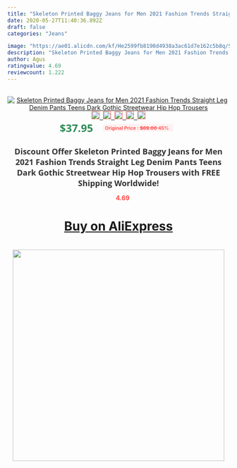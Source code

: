 ```yaml
---
title: "Skeleton Printed Baggy Jeans for Men 2021 Fashion Trends Straight Leg Denim Pants Teens Dark Gothic Streetwear Hip Hop Trousers"
date: 2020-05-27T11:40:36.892Z
draft: false
categories: "Jeans"

image: "https://ae01.alicdn.com/kf/He2599fb8190d4938a3ac61d7e162c5b8q/Skeleton-Printed-Baggy-Jeans-for-Men-2021-Fashion-Trends-Straight-Leg-Denim-Pants-Teens-Dark-Gothic.jpg"
description: "Skeleton Printed Baggy Jeans for Men 2021 Fashion Trends Straight Leg Denim Pants Teens Dark Gothic Streetwear Hip Hop Trousers"
author: Agus
ratingvalue: 4.69
reviewcount: 1.222
---
```

<br>
<div style="text-align: center;">
<a href="https://s.click.aliexpress.com/e/_AEPxzF" target="_blank" rel="nofollow noopener noreferrer"><img alt="Skeleton Printed Baggy Jeans for Men 2021 Fashion Trends Straight Leg Denim Pants Teens Dark Gothic Streetwear Hip Hop Trousers" class="magnifier-image" src="https://ae01.alicdn.com/kf/He2599fb8190d4938a3ac61d7e162c5b8q/Skeleton-Printed-Baggy-Jeans-for-Men-2021-Fashion-Trends-Straight-Leg-Denim-Pants-Teens-Dark-Gothic.jpg_640x640.jpg">
<br>
<img style="border:1px solid salmon" src="https://ae01.alicdn.com/kf/He2599fb8190d4938a3ac61d7e162c5b8q/Skeleton-Printed-Baggy-Jeans-for-Men-2021-Fashion-Trends-Straight-Leg-Denim-Pants-Teens-Dark-Gothic.jpg_120x120.jpg">&nbsp;&nbsp;<img style="border:1px solid salmon" src="https://ae01.alicdn.com/kf/H35356173261141bcae485c4e7a448c35S/Skeleton-Printed-Baggy-Jeans-for-Men-2021-Fashion-Trends-Straight-Leg-Denim-Pants-Teens-Dark-Gothic.jpg_120x120.jpg">&nbsp;&nbsp;<img style="border:1px solid salmon" src="https://ae01.alicdn.com/kf/Hf7a4e6863acf494f8188421163704d87v/Skeleton-Printed-Baggy-Jeans-for-Men-2021-Fashion-Trends-Straight-Leg-Denim-Pants-Teens-Dark-Gothic.jpg_120x120.jpg">&nbsp;&nbsp;<img style="border:1px solid salmon" src="https://ae01.alicdn.com/kf/H92d7ffcc70bd459e8b13df02623a5d91U/Skeleton-Printed-Baggy-Jeans-for-Men-2021-Fashion-Trends-Straight-Leg-Denim-Pants-Teens-Dark-Gothic.jpg_120x120.jpg">&nbsp;&nbsp;<img style="border:1px solid salmon" src="https://ae01.alicdn.com/kf/H685a0cf921304105a784fec2e519749a1/Skeleton-Printed-Baggy-Jeans-for-Men-2021-Fashion-Trends-Straight-Leg-Denim-Pants-Teens-Dark-Gothic.jpg_120x120.jpg"></a></div><br0>
<div style="text-align: center;"><span style="background-color: white; border: 0px; box-sizing: border-box; color: seagreen; display: inline-block; font-family: &quot;open sans&quot; , &quot;arial&quot; , &quot;helvetica&quot; , sans-serif , &quot;heiti&quot;; font-size: 24px; font-stretch: inherit; font-weight: 700; line-height: inherit; margin: 0px 10px 0px 0px; padding: 0px; vertical-align: middle;">$37.95 </span>
<span style="background: rgb(255 , 241 , 241); border-radius: 3px; border: 0px; box-sizing: border-box; color: #ff4747; display: inline-block; font-family: inherit; font-size: 12px; font-stretch: inherit; font-style: inherit; font-variant: inherit; font-weight: 600; line-height: inherit; margin: 0px; padding: 2px 5px; transform: scale(0.9); vertical-align: middle;">Original Price : <b style="text-decoration: line-through;">$69.00 </b> 45%&nbsp;&nbsp;</span></div>
<h1 style="color: #333333; display: inline-block; font-family: &quot;open sans&quot; , &quot;arial&quot; , &quot;helvetica&quot; , sans-serif , &quot;heiti&quot;; font-size: 18px; font-stretch: inherit; font-weight: 700; text-align: center;">Discount Offer Skeleton Printed Baggy Jeans for Men 2021 Fashion Trends Straight Leg Denim Pants Teens Dark Gothic Streetwear Hip Hop Trousers with FREE Shipping Worldwide!</h1>
<div style="color: #ff4747; text-align: center;">
<img src="https://4.bp.blogspot.com/-M0ZcTcb-5uY/XleCXlxnR4I/AAAAAAAAAEc/OrjgMkXV1oMQFaCRZj5HQwOCBcu3w1FegCPcBGAYYCw/s1600/star.png" style="height: 15px;">&nbsp;<b>4.69</b></div>
<div class="button_cont" align="center"><a class="buynow_a" href="https://s.click.aliexpress.com/e/_AEPxzF" target="_blank" rel="nofollow noopener noreferrer"><H1>Buy on AliExpress</H1></a></div><br>
<div class="separator" style="clear: both; text-align: center;">
<img src="https://lh3.googleusercontent.com/-pTy5HemUv9M/XlePHvY0dAI/AAAAAAAAAE4/0nX5iRUoIWY8eMW9Dpxeirr157OZliDIgCLcBGAsYHQ/s1600/badge.gif" width="480">
</div>
